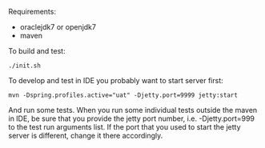 Requirements:

- oraclejdk7 or openjdk7
- maven

To build and test:

    ./init.sh
    
To develop and test in IDE you probably want to start server first:

    mvn -Dspring.profiles.active="uat" -Djetty.port=9999 jetty:start

And run some tests. When you run some individual tests outside the maven in IDE,
be sure that you provide the jetty port number, i.e. -Djetty.port=999 to the test run arguments list.
If the port that you used to start the jetty server is different, change it there accordingly.